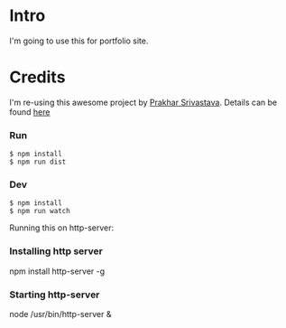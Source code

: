 
# Intro

I'm going to use this for portfolio site.


# Credits

I'm re-using this awesome project by [Prakhar Srivastava](https://github.com/prakhar1989). Details can be found [here](https://github.com/prakhar1989/react-term)


### Run
```
$ npm install
$ npm run dist
```

### Dev
```
$ npm install
$ npm run watch
```

Running this on http-server:

### Installing http server
npm install http-server -g

### Starting http-server
node /usr/bin/http-server &



